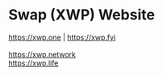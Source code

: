 # Swap (XWP) Website<br>
https://xwp.one | https://xwp.fyi<br><br>
https://xwp.network<br>
https://xwp.life<br>
